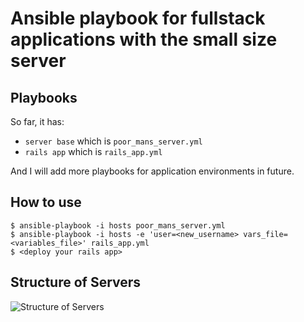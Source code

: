 Ansible playbook for fullstack applications with the small size server
=======================================================================

Playbooks
---------

So far, it has:

- `server base` which is `poor_mans_server.yml`
- `rails app` which is `rails_app.yml`

And I will add more playbooks for application environments in future.

How to use
-----------

    $ ansible-playbook -i hosts poor_mans_server.yml
    $ ansible-playbook -i hosts -e 'user=<new_username> vars_file=<variables_file>' rails_app.yml
    $ <deploy your rails app>

Structure of Servers
-----------------------

![Structure of Servers](https://docs.google.com/drawings/d/1pye8tDdhKZdEQzfWxW7npAtFGq8FjbiBX5aCC4-kx9E/pub?w=960&amp;h=720)
